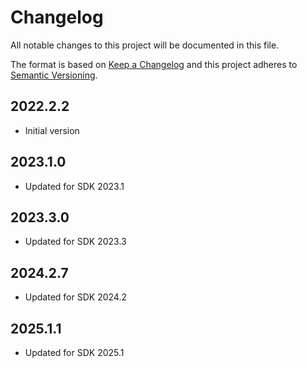 # Changelog
All notable changes to this project will be documented in this file.

The format is based on [Keep a Changelog](http://keepachangelog.com/en/1.0.0/)
and this project adheres to [Semantic Versioning](http://semver.org/spec/v2.0.0.html).

## 2022.2.2
- Initial version

## 2023.1.0
- Updated for SDK 2023.1

## 2023.3.0
- Updated for SDK 2023.3

## 2024.2.7
- Updated for SDK 2024.2

## 2025.1.1
- Updated for SDK 2025.1

